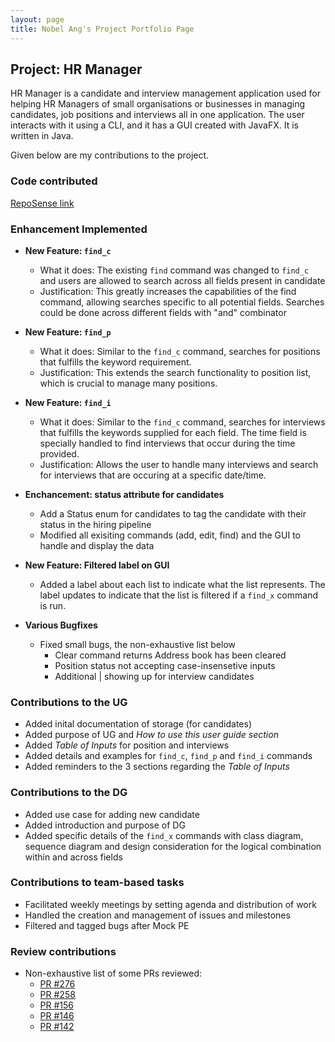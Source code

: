 ```yaml
---
layout: page
title: Nobel Ang's Project Portfolio Page
---
```


## Project: HR Manager

HR Manager is a candidate and interview management application used for helping HR Managers of small organisations
or businesses in managing candidates, job positions and interviews all in one application.
The user interacts with it using a CLI, and it has a GUI created with JavaFX. It is written in Java.

Given below are my contributions to the project.

### Code contributed

[RepoSense link](https://nus-cs2103-ay2122s1.github.io/tp-dashboard/?search=&sort=groupTitle&sortWithin=title&timeframe=commit&mergegroup=&groupSelect=groupByRepos&breakdown=true&checkedFileTypes=docs~functional-code~test-code~other&since=2021-09-17&tabOpen=true&tabType=authorship&tabAuthor=angnobel&tabRepo=AY2122S1-CS2103T-W13-1%2Ftp%5Bmaster%5D&authorshipIsMergeGroup=false&authorshipFileTypes=docs~functional-code~test-code~other&authorshipIsBinaryFileTypeChecked=false)

### Enhancement Implemented
* **New Feature: `find_c`**
    * What it does: The existing `find` command was changed to `find_c` and users are allowed to search across all fields present in candidate
    * Justification: This greatly increases the capabilities of the find command, allowing searches specific to all potential fields. Searches could be done across different fields with "and" combinator
    
* **New Feature: `find_p`**
    * What it does: Similar to the `find_c` command, searches for positions that fulfills the keyword requirement.
    * Justification: This extends the search functionality to position list, which is crucial to manage many positions.

* **New Feature: `find_i`**
    * What it does: Similar to the `find_c` command, searches for interviews that fulfills the keywords supplied for each field. The time field is specially handled to find interviews that occur during the time provided.
    * Justification: Allows the user to handle many interviews and search for interviews that are occuring at a specific date/time.

* **Enchancement: status attribute for candidates**
    * Add a Status enum for candidates to tag the candidate with their status in the hiring pipeline
    * Modified all exisiting commands (add, edit, find) and the GUI to handle and display the data

* **New Feature: Filtered label on GUI**
    * Added a label about each list to indicate what the list represents. The label updates to indicate that the list is filtered if a `find_x` command is run.
    
* **Various Bugfixes**
    * Fixed small bugs, the non-exhaustive list below 
        * Clear command returns Address book has been cleared
        * Position status not accepting case-insensetive inputs
        * Additional | showing up for interview candidates

### Contributions to the UG
* Added inital documentation of storage (for candidates) 
* Added purpose of UG and *How to use this user guide section*
* Added *Table of Inputs* for position and interviews
* Added details and examples for `find_c`, `find_p` and `find_i` commands
* Added reminders to the 3 sections regarding the *Table of Inputs*

### Contributions to the DG
* Added use case for adding new candidate
* Added introduction and purpose of DG
* Added specific details of the `find_x` commands with class diagram, sequence diagram and design consideration for the logical combination within and across fields

### Contributions to team-based tasks
* Facilitated weekly meetings by setting agenda and distribution of work
* Handled the creation and management of issues and milestones
* Filtered and tagged bugs after Mock PE

### Review contributions
* Non-exhaustive list of some PRs reviewed:
    * [PR #276](https://github.com/AY2122S1-CS2103T-W13-1/tp/pull/276)
    * [PR #258](https://github.com/AY2122S1-CS2103T-W13-1/tp/pull/258)
    * [PR #156](https://github.com/AY2122S1-CS2103T-W13-1/tp/pull/156)
    * [PR #146](https://github.com/AY2122S1-CS2103T-W13-1/tp/pull/146)
    * [PR #142](https://github.com/AY2122S1-CS2103T-W13-1/tp/pull/142)
    